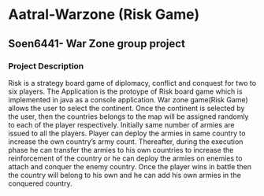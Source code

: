 # Aatral-Warzone (Risk Game)
## Soen6441- War Zone group project

### Project Description
Risk is a strategy board game of diplomacy, conflict and conquest for two to six players. The Application is the protoype of Risk board game which is implemented in java as a console application. War zone game(Risk Game) allows the user to select the continent. Once the continent is selected by the user, then the countries belongs to the map will be assigned randomly to each of the player respectively. Initially same number of armies are issued to all the players. Player can deploy the armies in same country to increase the own country’s army count. Thereafter, during the execution phase he can transfer the armies to his own countries to increase the reinforcement of the country or he can deploy the armies on enemies to attach and conquer the enemy country. Once the player wins in battle then the country will belong to his own and he can add his own armies in the conquered country. 
